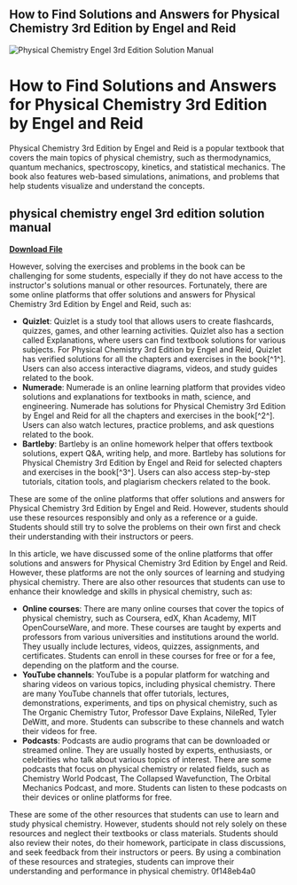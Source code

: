 ## How to Find Solutions and Answers for Physical Chemistry 3rd Edition by Engel and Reid

 
![Physical Chemistry Engel 3rd Edition Solution Manual](https://encrypted-tbn2.gstatic.com/images?q=tbn:ANd9GcRR2eUeoxcI-FX2VpU0wXsW_KRuyu-WUU9R84O7Lcfb8riMa2BZmhblIaY)

 
# How to Find Solutions and Answers for Physical Chemistry 3rd Edition by Engel and Reid
 
Physical Chemistry 3rd Edition by Engel and Reid is a popular textbook that covers the main topics of physical chemistry, such as thermodynamics, quantum mechanics, spectroscopy, kinetics, and statistical mechanics. The book also features web-based simulations, animations, and problems that help students visualize and understand the concepts.
 
## physical chemistry engel 3rd edition solution manual


[**Download File**](https://www.google.com/url?q=https%3A%2F%2Furlgoal.com%2F2tKnA0&sa=D&sntz=1&usg=AOvVaw2IEldXfNVLAT0rdxMkpzWZ)

 
However, solving the exercises and problems in the book can be challenging for some students, especially if they do not have access to the instructor's solutions manual or other resources. Fortunately, there are some online platforms that offer solutions and answers for Physical Chemistry 3rd Edition by Engel and Reid, such as:
 
- **Quizlet**: Quizlet is a study tool that allows users to create flashcards, quizzes, games, and other learning activities. Quizlet also has a section called Explanations, where users can find textbook solutions for various subjects. For Physical Chemistry 3rd Edition by Engel and Reid, Quizlet has verified solutions for all the chapters and exercises in the book[^1^]. Users can also access interactive diagrams, videos, and study guides related to the book.
- **Numerade**: Numerade is an online learning platform that provides video solutions and explanations for textbooks in math, science, and engineering. Numerade has solutions for Physical Chemistry 3rd Edition by Engel and Reid for all the chapters and exercises in the book[^2^]. Users can also watch lectures, practice problems, and ask questions related to the book.
- **Bartleby**: Bartleby is an online homework helper that offers textbook solutions, expert Q&A, writing help, and more. Bartleby has solutions for Physical Chemistry 3rd Edition by Engel and Reid for selected chapters and exercises in the book[^3^]. Users can also access step-by-step tutorials, citation tools, and plagiarism checkers related to the book.

These are some of the online platforms that offer solutions and answers for Physical Chemistry 3rd Edition by Engel and Reid. However, students should use these resources responsibly and only as a reference or a guide. Students should still try to solve the problems on their own first and check their understanding with their instructors or peers.

In this article, we have discussed some of the online platforms that offer solutions and answers for Physical Chemistry 3rd Edition by Engel and Reid. However, these platforms are not the only sources of learning and studying physical chemistry. There are also other resources that students can use to enhance their knowledge and skills in physical chemistry, such as:

- **Online courses**: There are many online courses that cover the topics of physical chemistry, such as Coursera, edX, Khan Academy, MIT OpenCourseWare, and more. These courses are taught by experts and professors from various universities and institutions around the world. They usually include lectures, videos, quizzes, assignments, and certificates. Students can enroll in these courses for free or for a fee, depending on the platform and the course.
- **YouTube channels**: YouTube is a popular platform for watching and sharing videos on various topics, including physical chemistry. There are many YouTube channels that offer tutorials, lectures, demonstrations, experiments, and tips on physical chemistry, such as The Organic Chemistry Tutor, Professor Dave Explains, NileRed, Tyler DeWitt, and more. Students can subscribe to these channels and watch their videos for free.
- **Podcasts**: Podcasts are audio programs that can be downloaded or streamed online. They are usually hosted by experts, enthusiasts, or celebrities who talk about various topics of interest. There are some podcasts that focus on physical chemistry or related fields, such as Chemistry World Podcast, The Collapsed Wavefunction, The Orbital Mechanics Podcast, and more. Students can listen to these podcasts on their devices or online platforms for free.

These are some of the other resources that students can use to learn and study physical chemistry. However, students should not rely solely on these resources and neglect their textbooks or class materials. Students should also review their notes, do their homework, participate in class discussions, and seek feedback from their instructors or peers. By using a combination of these resources and strategies, students can improve their understanding and performance in physical chemistry.
 0f148eb4a0
